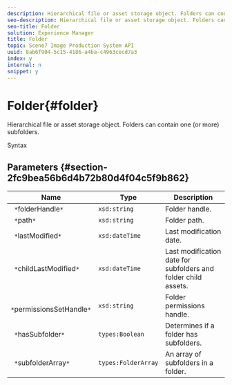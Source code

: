 ```yaml
---
description: Hierarchical file or asset storage object. Folders can contain one (or more) subfolders.
seo-description: Hierarchical file or asset storage object. Folders can contain one (or more) subfolders.
seo-title: Folder
solution: Experience Manager
title: Folder
topic: Scene7 Image Production System API
uuid: 8ab6f904-5c15-4186-a4ba-c4963cecd7a3
index: y
internal: n
snippet: y
---
```


# Folder{#folder}

Hierarchical file or asset storage object. Folders can contain one (or more) subfolders.

 Syntax 

## Parameters {#section-2fc9bea56b6d4b72b80d4f04c5f9b862}

|  Name  | Type  | Description  |
|---|---|---|
|  ` *`folderHandle`*`  | `xsd:string`  | Folder handle.  |
|  ` *`path`*`  | `xsd:string`  | Folder path.  |
|  ` *`lastModified`*`  | `xsd:dateTime`  | Last modification date.  |
|  ` *`childLastModified`*`  | `xsd:dateTime`  | Last modification date for subfolders and folder child assets.  |
|  ` *`permissionsSetHandle`*`  | `xsd:string`  | Folder permissions handle.  |
|  ` *`hasSubfolder`*`  | `types:Boolean`  | Determines if a folder has subfolders.  |
|  ` *`subfolderArray`*`  | `types:FolderArray`  | An array of subfolders in a folder.  |

